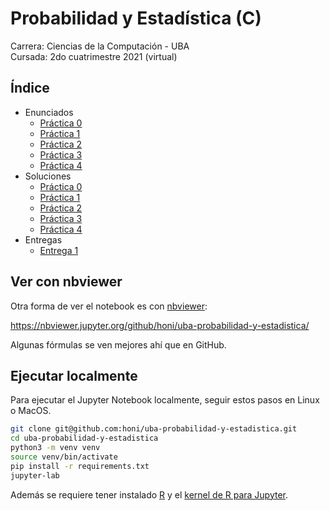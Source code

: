 # Probabilidad y Estadística (C)

Carrera: Ciencias de la Computación - UBA\
Cursada: 2do cuatrimestre 2021 (virtual)

## Índice

- Enunciados
  - [Práctica 0](Enunciados/Práctica0.pdf)
  - [Práctica 1](Enunciados/Práctica1.pdf)
  - [Práctica 2](Enunciados/Práctica2.pdf)
  - [Práctica 3](Enunciados/Práctica3.pdf)
  - [Práctica 4](Enunciados/Práctica4.pdf)
- Soluciones
  - [Práctica 0](Soluciones/Práctica0.ipynb)
  - [Práctica 1](Soluciones/Práctica1.ipynb)
  - [Práctica 2](Soluciones/Práctica2.ipynb)
  - [Práctica 3](Soluciones/Práctica3.ipynb)
  - [Práctica 4](Soluciones/Práctica4.ipynb)
- Entregas
  - [Entrega 1](Entregas/Entrega1.ipynb)

## Ver con nbviewer

Otra forma de ver el notebook es con [nbviewer](https://nbviewer.jupyter.org/):

https://nbviewer.jupyter.org/github/honi/uba-probabilidad-y-estadistica/

Algunas fórmulas se ven mejores ahí que en GitHub.

## Ejecutar localmente

Para ejecutar el Jupyter Notebook localmente, seguir estos pasos en Linux o MacOS.

```bash
git clone git@github.com:honi/uba-probabilidad-y-estadistica.git
cd uba-probabilidad-y-estadistica
python3 -m venv venv
source venv/bin/activate
pip install -r requirements.txt
jupyter-lab
```

Además se requiere tener instalado [R](https://cloud.r-project.org/) y el [kernel de R para Jupyter](https://github.com/IRkernel/IRkernel).
